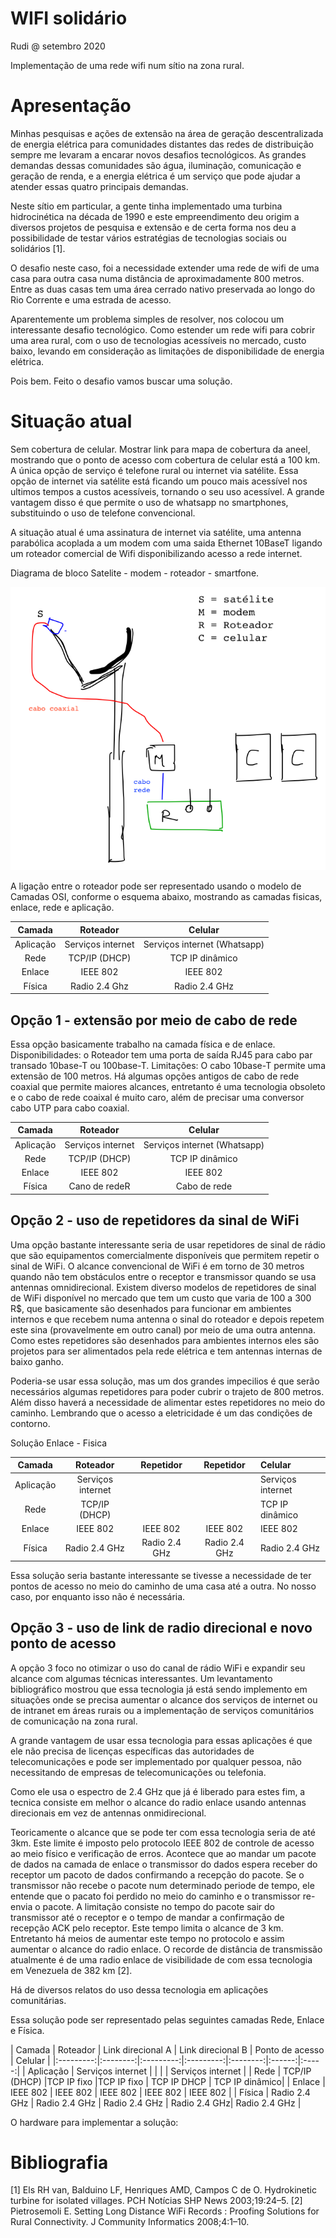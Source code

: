 # WIFI solidário
Rudi @ setembro 2020

Implementação de uma rede wifi num sítio na zona rural.

# Apresentação

Minhas pesquisas e ações de extensão na área de geração descentralizada de energia elétrica para comunidades distantes das redes de distribuição sempre me levaram a encarar novos desafios tecnológicos.
As grandes demandas dessas comunidades são água, iluminação, comunicação e geração de renda, e a energia elétrica é um serviço que pode ajudar a atender essas quatro principais demandas. 

Neste sítio em particular, a gente tinha implementado uma turbina hidrocinética na década de 1990 e este empreendimento deu origim a diversos projetos de pesquisa e extensão e de certa forma nos deu a possibilidade de testar vários estratégias de tecnologias sociais ou solidários [1]. 

O desafio neste caso, foi a necessidade extender uma rede de wifi de uma casa para outra casa numa distância de aproximadamente 800 metros. Entre as duas casas tem uma área cerrado nativo preservada ao longo do Rio Corrente e uma estrada de acesso.

Aparentemente um problema simples de resolver, nos colocou um interessante desafio tecnológico. Como estender um rede wifi para cobrir uma area rural, com o uso de tecnologias acessíveis no mercado, custo baixo, levando em consideração as limitações de disponibilidade de energia elétrica. 

Pois bem. Feito o desafio vamos buscar uma solução.

# Situação atual
Sem cobertura de celular. Mostrar link para mapa de cobertura da aneel, mostrando que o ponto de acesso com cobertura de celular está a 100 km. 
A única opção de serviço é telefone rural ou internet via satélite. Essa opção de internet via satélite está ficando um pouco mais acessível nos ultimos tempos a custos acessíveis, tornando o seu uso acessível. A grande vantagem disso é que permite o uso de whatsapp no smartphones, substituindo o uso de telefone convencional. 

A situação atual é uma assinatura de internet via satélite, uma antenna parabólica acoplada a um modem com uma saida Ethernet 10BaseT ligando um roteador comercial de Wifi disponibilizando acesso a rede internet.

Diagrama de bloco 
Satelite - modem - roteador - smartfone.
 
![](figuras/configuracao_atual.png)

A ligação entre o roteador pode ser representado usando o modelo de Camadas OSI, conforme o esquema abaixo, mostrando as camadas fisicas, enlace, rede e aplicação. 

| Camada    | Roteador          | Celular | 
|:---------:|:-----------------:|:-------:|
| Aplicação | Serviços internet | Serviços internet (Whatsapp)|
| Rede      | TCP/IP (DHCP)     | TCP IP dinâmico| 
| Enlace    | IEEE 802          | IEEE 802       |
| Física    | Radio 2.4 Ghz     | Radio 2.4 GHz  |  



## Opção 1 - extensão por meio de cabo de rede

Essa opção basicamente trabalho na camada física e de enlace.
Disponibilidades: o Roteador tem uma porta de saída RJ45 para cabo par transado 10base-T ou 100base-T.
Limitações: O cabo 10base-T permite uma extensão de 100 metros. 
Há algumas opções antigos de cabo de rede coaxial que permite maiores alcances, entretanto é uma tecnologia obsoleto e o cabo de rede coaixal é muito caro, além de precisar uma conversor cabo UTP para cabo coaxial.

| Camada    | Roteador          | Celular | 
|:---------:|:-----------------:|:-------:|
| Aplicação | Serviços internet | Serviços internet (Whatsapp)|
| Rede      | TCP/IP (DHCP)     | TCP IP dinâmico| 
| Enlace    | IEEE 802          | IEEE 802       |
| Física    | Cano de redeR     | Cabo de rede   |  

## Opção 2 - uso de repetidores da sinal de WiFi

Uma opção bastante interessante seria de usar repetidores de sinal de rádio que são equipamentos comercialmente disponíveis que permitem repetir o sinal de WiFi. 
O alcance convencional de WiFi é em torno de 30 metros quando não tem obstáculos entre o receptor e transmissor quando se usa antennas omnidirecional.
Existem diverso modelos de repetidores de sinal de WiFi disponível no mercado que tem um custo que varia de 100 a 300 R$, que basicamente são desenhados para funcionar em ambientes internos e que recebem numa antenna o sinal do roteador e depois repetem este sina (provavelmente em outro canal) por meio de uma outra antenna. 
Como estes repetidores são desenhados para ambientes internos eles são projetos para ser alimentados pela rede elétrica e tem antennas internas de baixo ganho. 

Poderia-se usar essa solução, mas um dos grandes impecilios é que serão necessários algumas repetidores para poder cubrir o trajeto de 800 metros. Além disso haverá a necessidade de alimentar estes repetidores no meio do caminho. Lembrando que o acesso a eletricidade é um das condições de contorno.

Solução Enlace - Fisica

| Camada    | Roteador          | Repetidor | Repetidor | Celular | 
|:---------:|:-----------------:|:---------:|:---------:|:--------|
| Aplicação | Serviços internet | | | Serviços internet |
| Rede      | TCP/IP (DHCP)     | | | TCP IP dinâmico| 
| Enlace | IEEE 802      | IEEE 802 |IEEE 802  | IEEE 802 |
| Física | Radio 2.4 GHz | Radio 2.4 GHz | Radio 2.4 GHz | Radio 2.4 GHz |

Essa solução seria bastante interessante se tivesse a necessidade de ter pontos de acesso no meio do caminho de uma casa até a outra. No nosso caso, por enquanto isso não é necessária.

## Opção 3 - uso de link de radio direcional e novo ponto de acesso

A opção 3 foco no otimizar o uso do canal de rádio WiFi e expandir seu alcance com algumas técnicas interessantes. 
Um levantamento bibliográfico mostrou que essa tecnologia já está sendo implemento em situações onde se precisa aumentar o alcance dos serviços de internet ou de intranet em áreas rurais ou a implementação de serviços comunitários de comunicação na zona rural.

A grande vantagem de usar essa tecnologia para essas aplicações é que ele não precisa de licenças específicas das autoridades de telecomunicações e pode ser implementado por qualquer pessoa, não necessitando de empresas de telecomunicações ou telefonia. 

Como ele usa o espectro de 2.4 GHz que já é liberado para estes fim, a tecnica consiste em melhor o alcance do radio enlace usando antennas direcionais em vez de antennas onmidirecional.

Teoricamente o alcance que se pode ter com essa tecnologia seria de até 3km. Este limite é imposto pelo protocolo IEEE 802 de controle de acesso ao meio físico e verificação de erros. Acontece que ao mandar um pacote de dados na camada de enlace o transmissor do dados espera receber do receptor um pacoto de dados confirmando a recepção do pacote. Se o transmissor não recebe o pacote num determinado periode de tempo, ele entende que o pacato foi perdido no meio do caminho e o transmissor re-envia o pacote.
A limitação consiste no tempo do pacote sair do transmissor até o receptor e o tempo de mandar a confirmação de recepção ACK pelo receptor. 
Este tempo limita o alcance de 3 km. Entretanto há meios de aumentar este tempo no protocolo e assim aumentar o alcance do radio enlace. O recorde de distância de transmissão atualmente é de uma radio enlace de visibilidade de com essa tecnologia em Venezuela de 382 km  [2].


Há de diversos relatos do uso dessa tecnologia em aplicações comunitárias. 

Essa solução pode ser representado pelas seguintes camadas Rede, Enlace e Física.


| Camada    | Roteador | Link direcional A | Link direcional B | Ponto de acesso | Celular |
|:---------:|:--------:|:---------:|:---------:|:--------:|:------:|:-----:|
| Aplicação | Serviços internet | | | | Serviços internet |
| Rede      | TCP/IP (DHCP)     |TCP IP fixo |TCP IP fixo | TCP IP DHCP | TCP IP dinâmico| 
| Enlace | IEEE 802      | IEEE 802 | IEEE 802  | IEEE 802 | IEEE 802 |
| Física | Radio 2.4 GHz | Radio 2.4 GHz | Radio 2.4 GHz | Radio 2.4 GHz| Radio 2.4 GHz |

O hardware para implementar a solução:



# Bibliografia

[1] Els RH van, Balduino LF, Henriques AMD, Campos C de O. Hydrokinetic turbine for isolated villages. PCH Notícias SHP News 2003;19:24–5.
[2] Pietrosemoli E. Setting Long Distance WiFi Records : Proofing Solutions for Rural Connectivity. J Community Informatics 2008;4:1–10.

